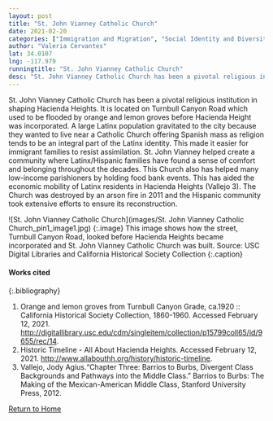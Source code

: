 ```yaml
---
layout: post
title: "St. John Vianney Catholic Church"
date: 2021-02-20
categories: ["Immigration and Migration", "Social Identity and Diversity", "Economic (Im)mobility and Class"]
author: "Valeria Cervantes"
lat: 34.0107
lng: -117.979
runningtitle: "St. John Vianney Catholic Church"
desc: "St. John Vianney Catholic Church has been a pivotal religious institution in shaping Hacienda Heights."
---
```

St. John Vianney Catholic Church has been a pivotal religious institution in shaping Hacienda Heights. It is located on Turnbull Canyon Road which used to be flooded by orange and lemon groves before Hacienda Height was incorporated. A large Latinx population gravitated to the city because they wanted to live near a Catholic Church offering Spanish mass as religion tends to be an integral part of the Latinx identity. This made it easier for immigrant families to resist assimilation. St. John Vianney helped create a community where Latinx/Hispanic families have found a sense of comfort and belonging throughout the decades. This Church also has helped many low-income parishioners by holding food bank events. This has aided the economic mobility of Latinx residents in Hacienda Heights (Vallejo 3). The Church was destroyed by an arson fire in 2011 and the Hispanic community took extensive efforts to ensure its reconstruction.

![St. John Vianney Catholic Church](images/St. John Vianney Catholic Church_pin1_image1.jpg)
   {:.image} 
This image shows how the street, Turnbull Canyon Road, looked before Hacienda Heights became incorporated and St. John Vianney Catholic Church was built. Source: USC Digital Libraries and California Historical Society Collection 
   {:.caption} 

#### Works cited

{:.bibliography}
1. Orange and lemon groves from Turnbull Canyon Grade, ca.1920 :: California Historical Society Collection, 1860-1960. Accessed February 12, 2021. http://digitallibrary.usc.edu/cdm/singleitem/collection/p15799coll65/id/9655/rec/14. 
2. Historic Timeline - All About Hacienda Heights. Accessed February 12, 2021. http://www.allabouthh.org/history/historic-timeline. 
3. Vallejo, Jody Agius.“Chapter Three: Barrios to Burbs, Divergent Class Backgrounds and Pathways into the Middle Class.” Barrios to Burbs: The Making of the Mexican-American Middle Class, Stanford University Press, 2012. 

[Return to Home](https://uclachicanxstudies.github.io/BarrioSuburbanisms/)
